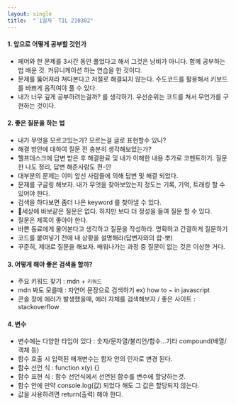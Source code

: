 ```yaml
---
layout: single
title:  "`1일차` TIL 210302"
---
```


#### 1. 앞으로 어떻게 공부할 것인가
- 페어와 한 문제를 3시간 동안 풀었다고 해서 그것은 낭비가 아니다. 함꼐 공부하는 법 배운 것. 커뮤니케이션 하는 연습을 한 것이다.
- 문제를 뚫어져라 쳐다본다고 저절로 해결되지 않는다. 수도코드를 활용해서 키보드를 바쁘게 움직여야 풀 수 있다.
- 내가 너무 깊게 공부하려는걸까? 를 생각하기. 우선순위는 코드를 쳐서 무언가를 구현하는 것이다.

#### 2. 좋은 질문을 하는 법
- 내가 무엇을 모르고있는가? 모르는걸 글로 표현할수 있나?
- 해결 방안에 대하여 질문 전 충분히 생각해보았는가?
- 헬프데스크에 답변 받은 후 해결완료 및 내가 이해한 내용 추가로 코멘트하기. 질문 한 나도 정리, 답변 해준사람도 편-안
- 대부분의 문제는 이미 앞선 사람들에 의해 답변 및 해결 되었다.
- 문제를 구글링 해보자. 내가 무엇을 찾아보았는지 정도는 기록, 기억, 트래킹 할 수 있어야 한다.
- 검색을 하다보면 좀더 나은 keyword 를 찾아낼 수 있다.
-  🤩세상에 바보같은 질문은 없다. 하지만 보다 더 정성을 들여 질문 할 수 있다.
- 질문은 제목이 좋아야 한다.
- 바쁜 동료에게 물어본다고 생각하고 질문을 작성하라. 명확하고 간결하게 질문하기
- 코드를 붙여넣기 전에 내 상황을 설명해라(답변자와의 랍-뽀)
- 꾸준히, 제대로 질문을 해보자. 배워나가는 과정 중 질문이 없는 것은 이상한 거다.

#### 3. 어떻게 해야 좋은 검색을 할까?
- 주요 키워드 찾기 : mdn + `키워드`
- mdn 봐도 모를때 : 자연어 문장으로 검색하기 ex) how to ~ in javascript
- 콘솔 창에 에러가 발생했을때, 에러 자체를 검색해보자 / 좋은 사이트 : stackoverflow

#### 4. 변수
- 변수에는 다양한 타입이 있다 : 숫자/문자열/불리언/함수...기타 compound(배열/객체 등)
- 함수 호출 시 입력된 매개변수는 함자 안의 인자로 변경 된다.
- 함수 선언 식 : function x(y) {}
- 함수 표현 식 : 함수 선언식에서 선언된 함수를 변수에 할당하는것.
- 함수 안에 만약 console.log(값) 되었다 해도 그 값은 할당되지 않는다. 
- 값을 사용하려면 return(출력) 해야 한다.
